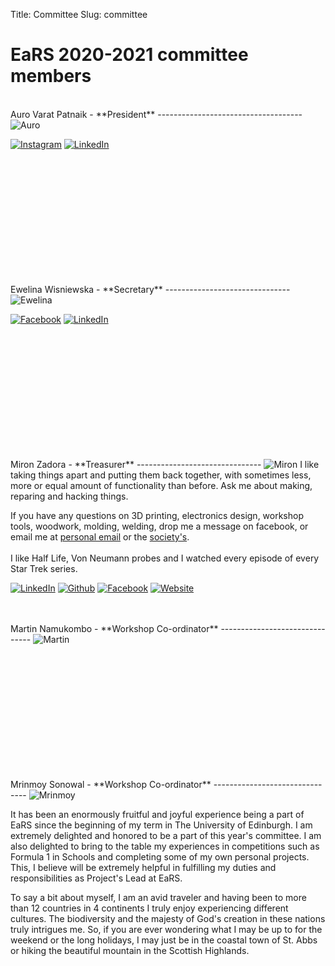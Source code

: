 Title: Committee
Slug: committee

EaRS 2020-2021 committee members
======================

<br>
Auro Varat Patnaik - **President**
------------------------------------
<img class="photo" src="/images/2020_2021/auro.jpg" alt="Auro"></img>

<a href="https://www.instagram.com/aurovarat"><img class="icon" src="/theme/images/icons/instagram.png" alt="Instagram"></img></a>
<a href="https://www.linkedin.com/in/auro-p-45192791"><img class="icon" src="/theme/images/icons/linkedin-s.png" alt="LinkedIn"></img></a>


<br> <!-- replace this block of br with a description -->
<br>
<br>
<br>
<br>
<br>
<br>
<br>
<br>


<br>
<br>
Ewelina Wisniewska - **Secretary**
-------------------------------
<img class="photo" src="/images/2020_2021/ewelina.jpg" alt="Ewelina"></img>

<a href="https://www.facebook.com/ewelina.wisniewska.100"><img class="icon" src="/theme/images/icons/facebook-s.png" alt="Facebook"></img></a>
<a href="https://www.linkedin.com/in/ewelina-wisniewska0/"><img class="icon" src="/theme/images/icons/linkedin-s.png" alt="LinkedIn"></img></a>


<br> <!-- replace this block of br with a description -->
<br>
<br>
<br>
<br>
<br>
<br>
<br>
<br>

<br>
<br>
Miron Zadora  - **Treasurer**
-------------------------------
<img class="photo" src="/images/2020_2021/miron.jpg" alt="Miron"></img>
I like taking things apart and putting them back together, with sometimes less, more or equal amount of functionality than before. Ask me about making, reparing and hacking things.

If you have any questions on 3D printing, electronics design, workshop tools, woodwork, molding, welding, drop me a message on facebook, or email me at [personal email](mailto:mironandrzej1@gmail) or the [society's](mailto:ears.edinburgh@gmail.com)</a>.
<br><br>
I like Half Life, Von Neumann probes and I watched every episode of every Star Trek series.

<a href="https://www.linkedin.com/in/miron-z/"><img class="icon" src="/theme/images/icons/linkedin-s.png" alt="LinkedIn"></img></a>
<a href="https://github.com/ElectricPotato"><img class="icon" src="/theme/images/icons/github-s.png" alt="Github"></img></a>
<a href="https://www.facebook.com/miron.zrd"><img class="icon" src="/theme/images/icons/facebook-s.png" alt="Facebook"></img></a>
<a href="https://www.mironzadora.com/"><img class="icon" src="/theme/images/icons/grid-world.png" alt="Website"></img></a>
<!-- <a href="mailto:s1753427@ed.ac.uk"><img class="icon" src="/theme/images/icons/mail-s.png" alt="Email"></img></a> -->

<br>
<br>
Martin Namukombo - **Workshop Co-ordinator**
-------------------------------
<img class="photo" src="/images/2020_2021/martin.jpg" alt="Martin"></img>

<br> <!-- replace this block of br with a description -->
<br>
<br>
<br>
<br>
<br>
<br>
<br>
<br>

<br>
<br>
Mrinmoy Sonowal - **Workshop Co-ordinator**
-------------------------------
<img class="photo" src="/images/2020_2021/mrinmoy.jpg" alt="Mrinmoy"></img>

It has been an enormously fruitful and joyful experience being a part of EaRS since the beginning of my term in The University of Edinburgh. I am extremely delighted and honored to be a part of this year's committee. I am also delighted to bring to the table my experiences in competitions such as Formula 1 in Schools and completing some of my own personal projects. This, I believe will be extremely helpful in fulfilling my duties and responsibilities as Project's Lead at EaRS.

To say a bit about myself, I am an avid traveler and having been to more than 12 countries in 4 continents I truly enjoy experiencing different cultures. The biodiversity and the majesty of God's creation in these nations truly intrigues me. So, if you are ever wondering what I may be up to for the weekend or the long holidays, I may just be in the coastal town of St. Abbs or hiking the beautiful mountain in the Scottish Highlands.  

<br>
<br>